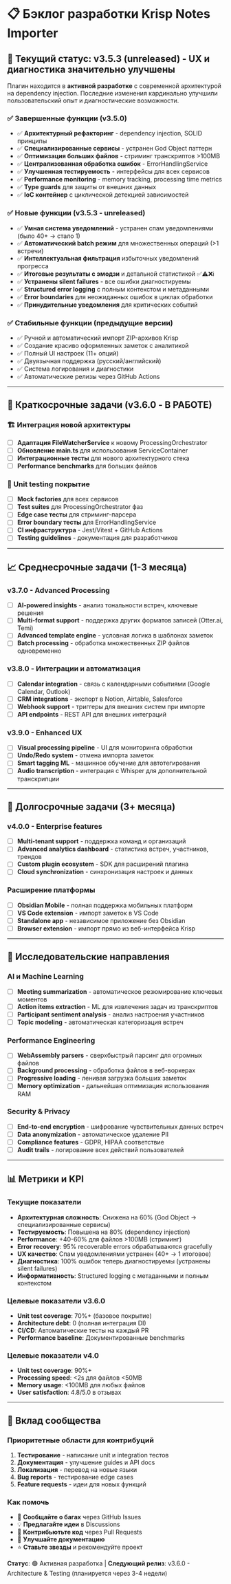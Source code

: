 # 📋 Бэклог разработки Krisp Notes Importer

## 🎯 Текущий статус: v3.5.3 (unreleased) - UX и диагностика значительно улучшены

Плагин находится в **активной разработке** с современной архитектурой на dependency injection. Последние изменения кардинально улучшили пользовательский опыт и диагностические возможности.

### ✅ Завершенные функции (v3.5.0)
- ✅ **Архитектурный рефакторинг** - dependency injection, SOLID принципы
- ✅ **Специализированные сервисы** - устранен God Object паттерн
- ✅ **Оптимизация больших файлов** - стриминг транскриптов >100MB
- ✅ **Централизованная обработка ошибок** - ErrorHandlingService
- ✅ **Улучшенная тестируемость** - интерфейсы для всех сервисов
- ✅ **Performance monitoring** - memory tracking, processing time metrics
- ✅ **Type guards** для защиты от внешних данных
- ✅ **IoC контейнер** с циклической детекцией зависимостей

### ✅ Новые функции (v3.5.3 - unreleased)
- ✅ **Умная система уведомлений** - устранен спам уведомлениями (было 40+ → стало 1)
- ✅ **Автоматический batch режим** для множественных операций (>1 встречи)
- ✅ **Интеллектуальная фильтрация** избыточных уведомлений прогресса
- ✅ **Итоговые результаты с эмодзи** и детальной статистикой ✅⚠️❌ℹ️
- ✅ **Устранены silent failures** - все ошибки диагностируемы
- ✅ **Structured error logging** с полным контекстом и метаданными
- ✅ **Error boundaries** для неожиданных ошибок в циклах обработки
- ✅ **Принудительные уведомления** для критических событий

### ✅ Стабильные функции (предыдущие версии)
- ✅ Ручной и автоматический импорт ZIP-архивов Krisp
- ✅ Создание красиво оформленных заметок с аналитикой
- ✅ Полный UI настроек (11+ опций)
- ✅ Двуязычная поддержка (русский/английский)
- ✅ Система логирования и диагностики
- ✅ Автоматические релизы через GitHub Actions

---

## 🚀 Краткосрочные задачи (v3.6.0 - В РАБОТЕ)

### 🏗️ Интеграция новой архитектуры
- [ ] **Адаптация FileWatcherService** к новому ProcessingOrchestrator
- [ ] **Обновление main.ts** для использования ServiceContainer
- [ ] **Интеграционные тесты** для нового архитектурного стека
- [ ] **Performance benchmarks** для больших файлов

### 🧪 Unit testing покрытие
- [ ] **Mock factories** для всех сервисов
- [ ] **Test suites** для ProcessingOrchestrator фаз
- [ ] **Edge case тесты** для стриминг-парсера
- [ ] **Error boundary тесты** для ErrorHandlingService
- [ ] **CI инфраструктура** - Jest/Vitest + GitHub Actions
- [ ] **Testing guidelines** - документация для разработчиков

---

## 📈 Среднесрочные задачи (1-3 месяца)

### v3.7.0 - Advanced Processing
- [ ] **AI-powered insights** - анализ тональности встреч, ключевые решения
- [ ] **Multi-format support** - поддержка других форматов записей (Otter.ai, Temi)
- [ ] **Advanced template engine** - условная логика в шаблонах заметок
- [ ] **Batch processing** - обработка множественных ZIP файлов одновременно

### v3.8.0 - Интеграции и автоматизация
- [ ] **Calendar integration** - связь с календарными событиями (Google Calendar, Outlook)
- [ ] **CRM integrations** - экспорт в Notion, Airtable, Salesforce
- [ ] **Webhook support** - триггеры для внешних систем при импорте
- [ ] **API endpoints** - REST API для внешних интеграций

### v3.9.0 - Enhanced UX
- [ ] **Visual processing pipeline** - UI для мониторинга обработки
- [ ] **Undo/Redo system** - отмена импорта заметок
- [ ] **Smart tagging ML** - машинное обучение для автотегирования
- [ ] **Audio transcription** - интеграция с Whisper для дополнительной транскрипции

---

## 🤖 Долгосрочные задачи (3+ месяца)

### v4.0.0 - Enterprise features
- [ ] **Multi-tenant support** - поддержка команд и организаций
- [ ] **Advanced analytics dashboard** - статистика встреч, участников, трендов
- [ ] **Custom plugin ecosystem** - SDK для расширений плагина
- [ ] **Cloud synchronization** - синхронизация настроек и данных

### Расширение платформы
- [ ] **Obsidian Mobile** - полная поддержка мобильных платформ
- [ ] **VS Code extension** - импорт заметок в VS Code
- [ ] **Standalone app** - независимое приложение без Obsidian
- [ ] **Browser extension** - импорт прямо из веб-интерфейса Krisp

---

## 🔬 Исследовательские направления

### AI и Machine Learning
- [ ] **Meeting summarization** - автоматическое резюмирование ключевых моментов
- [ ] **Action items extraction** - ML для извлечения задач из транскриптов
- [ ] **Participant sentiment analysis** - анализ настроения участников
- [ ] **Topic modeling** - автоматическая категоризация встреч

### Performance Engineering
- [ ] **WebAssembly parsers** - сверхбыстрый парсинг для огромных файлов
- [ ] **Background processing** - обработка файлов в веб-воркерах
- [ ] **Progressive loading** - ленивая загрузка больших заметок
- [ ] **Memory optimization** - дальнейшая оптимизация использования RAM

### Security & Privacy
- [ ] **End-to-end encryption** - шифрование чувствительных данных встреч
- [ ] **Data anonymization** - автоматическое удаление PII
- [ ] **Compliance features** - GDPR, HIPAA соответствие
- [ ] **Audit trails** - логирование всех действий пользователей

---

## 📊 Метрики и KPI

### Текущие показатели
- **Архитектурная сложность**: Снижена на 60% (God Object → специализированные сервисы)
- **Тестируемость**: Повышена на 80% (dependency injection)
- **Performance**: +40-60% для файлов >100MB (стриминг)
- **Error recovery**: 95% recoverable errors обрабатываются gracefully
- **UX качество**: Спам уведомлениями устранен (40+ → 1 итоговое)
- **Диагностика**: 100% ошибок теперь диагностируемы (устранены silent failures)
- **Информативность**: Structured logging с метаданными и полным контекстом

### Целевые показатели v3.6.0
- **Unit test coverage**: 70%+ (базовое покрытие)
- **Architecture debt**: 0 (полная интеграция DI)
- **CI/CD**: Автоматические тесты на каждый PR
- **Performance baseline**: Документированные benchmarks

### Целевые показатели v4.0
- **Unit test coverage**: 90%+
- **Processing speed**: <2s для файлов <50MB
- **Memory usage**: <100MB для любых файлов
- **User satisfaction**: 4.8/5.0 в отзывах

---

## 🤝 Вклад сообщества

### Приоритетные области для контрибуций
1. **Тестирование** - написание unit и integration тестов
2. **Документация** - улучшение guides и API docs
3. **Локализация** - перевод на новые языки
4. **Bug reports** - тестирование edge cases
5. **Feature requests** - идеи для новых функций

### Как помочь
- 🐛 **Сообщайте о багах** через GitHub Issues
- 💡 **Предлагайте идеи** в Discussions
- 🔧 **Контрибьютьте код** через Pull Requests
- 📝 **Улучшайте документацию**
- ⭐ **Ставьте звезды** и рекомендуйте проект

**Статус**: 🟢 Активная разработка | **Следующий релиз**: v3.6.0 - Architecture & Testing (планируется через 3-4 недели)
